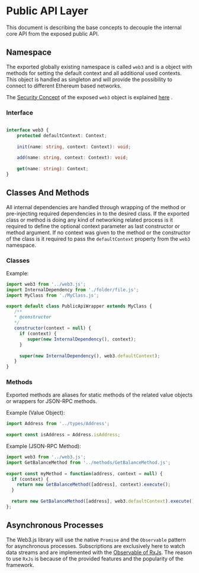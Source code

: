 # Public API Layer

This document is describing the base concepts to decouple the internal core API from the exposed public API.

## Namespace

The exported globally existing namespace is called ``web3`` and is a object with methods for setting the default context and all additional used contexts.
This object is handled as singleton and will provide the possibility to connect to different Ethereum based networks.

The [Security Concept]() of the exposed ``web3`` object is explained [here]() .

### Interface

``` typescript

interface web3 {
    protected defaultContext: Context;
    
    init(name: string, context: Context): void; 
    
    add(name: string, context: Context): void; 
    
    get(name: string): Context;
}

```

## Classes And Methods

All internal dependencies are handled through wrapping of the method or pre-injecting required dependencies in to the 
desired class. If the exported class or method is doing any kind of networking related process is it required to define
the optional context parameter as last constructor or method argument. If no context was given to the method or the 
constructor of the class is it required to pass the ``defaultContext`` property from the ``web3`` namespace.

### Classes


Example: 

``` javascript 
import web3 from '../web3.js';
import InternalDependency from './folder/file.js';
import MyClass from './MyClass.js';

export default class PublicApiWrapper extends MyClass {
   /**
   * @constructor
   */
   constructor(context = null) {
     if (context) {
        super(new InternalDependency(), context);
     }
     
     super(new InternalDependency(), web3.defaultContext);
   }
}
```

### Methods 

Exported methods are aliases for static methods of the related value objects or wrappers for JSON-RPC methods.

Example (Value Object): 

``` javascript 
import Address from '../types/Address';
  
export const isAddress = Address.isAddress;
```


Example (JSON-RPC Method): 

``` javascript 
import web3 from '../web3.js';
import GetBalanceMethod from '../methods/GetBalanceMethod.js';
  
export const myMethod = function(address, context = null) {
  if (context) {
    return new GetBalanceMethod([address], context).execute();
  }
    
  return new GetBalanceMethod([address], web3.defaultContext).execute();
};
```

## Asynchronous Processes 

The Web3.js library will use the native ``Promise`` and the ``Observable`` pattern for asynchronous processes. 
Subscriptions are exclusively here to watch data streams and are implemented with the [Observable of RxJs]().
The reason to use ``RxJs`` is because of the provided features and the popularity of the framework.
